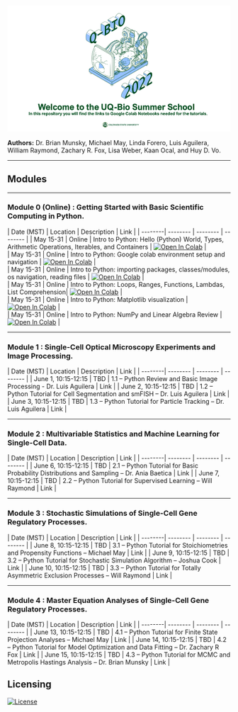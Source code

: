 ![<center><h1> Repository for the 2nd Annual Undergraduate Quantitative Biology (UQ-bio) Summer School. </h1></center>](https://github.com/MunskyGroup/uqbio2021/blob/main/templates/2022/intro.png)

<strong>Authors:</strong> Dr. Brian Munsky, Michael May, Linda Forero, Luis Aguilera, William Raymond, Zachary R. Fox, Lisa Weber, Kaan Ocal, and Huy D. Vo.
___

## Modules
___
<left><h3> Module 0 (Online) : Getting Started with Basic Scientific Computing in Python. </h3></left>
| Date (MST) | Location | Description | Link |
| --------| -------- | -------- | -------- |
| May 15-31 | Online | Intro to Python: Hello (Python) World, Types, Arithmetic Operations, Iterables, and Containers | [![Open In Colab](https://colab.research.google.com/assets/colab-badge.svg)](https://colab.research.google.com/drive/12Y_CjqZ3XB5WPkgs9VO2OYPNqyvUsdM7?usp=sharing) |  
| May 15-31 | Online | Intro to Python: Google colab environment setup and navigation | [![Open In Colab](https://colab.research.google.com/assets/colab-badge.svg)](https://colab.research.google.com/drive/1kQRGc16ntylyT685aOrSDelbz3JudS9k?usp=sharing) |  
| May 15-31 | Online |  Intro to Python: importing packages, classes/modules, os navigation, reading files | [![Open In Colab](https://colab.research.google.com/assets/colab-badge.svg)](https://colab.research.google.com/drive/1RxAHmQZJNO2Kua7sWjY4KbRroUQGiWV7?usp=sharing) |  
| May 15-31 | Online | Intro to Python: Loops, Ranges, Functions, Lambdas, List Comprehension| [![Open In Colab](https://colab.research.google.com/assets/colab-badge.svg)](https://colab.research.google.com/drive/1dxjMyGbJdJQ9sM5GqdIo0OYwAU36288w?usp=sharing) |  
| May 15-31 | Online | Intro to Python: Matplotlib visualization | [![Open In Colab](https://colab.research.google.com/assets/colab-badge.svg)](https://colab.research.google.com/drive/1oIbXLDQ0a5bRI5UJl3DEMNo816AEV1oP?usp=sharing) |  
| May 15-31 | Online | Intro to Python: NumPy and Linear Algebra Review | [![Open In Colab](https://colab.research.google.com/assets/colab-badge.svg)](https://colab.research.google.com/drive/1UlY-PBxhvvy_F29WbQ8be422BmKouBVs?usp=sharing) |  

___
<left><h3> Module 1 : Single-Cell Optical Microscopy Experiments and Image Processing. </h3></left>
| Date (MST) | Location | Description | Link |
| --------| -------- | -------- | -------- |
| June 1, 10:15-12:15 | TBD | 1.1 – Python Review and Basic Image Processing - Dr. Luis Aguilera |  Link |
| June 2, 10:15-12:15 | TBD | 1.2 – Python Tutorial for Cell Segmentation and smFISH – Dr. Luis Aguilera  |  Link |
| June 3, 10:15-12:15 | TBD | 1.3 – Python Tutorial for Particle Tracking – Dr. Luis Aguilera  |  Link |

___
<left><h3> Module 2 : Multivariable Statistics and Machine Learning for Single-Cell Data. </h3></left>
| Date (MST) | Location | Description | Link |
| --------| -------- | -------- | -------- |
| June 6, 10:15-12:15 | TBD | 2.1 – Python Tutorial for Basic Probability Distributions and Sampling – Dr. Ania Baetica |  Link |
| June 7, 10:15-12:15 | TBD | 2.2 – Python Tutorial for Supervised Learning – Will Raymond  |  Link |

___
<left><h3> Module 3 : Stochastic Simulations of Single-Cell Gene Regulatory Processes. </h3></left>
| Date (MST) | Location | Description | Link |
| --------| -------- | -------- | -------- |
| June 8, 10:15-12:15 | TBD | 3.1 – Python Tutorial for Stoichiometries and Propensity Functions – Michael May  |  Link |
| June 9, 10:15-12:15 | TBD | 3.2 –  Python Tutorial for Stochastic Simulation Algorithm – Joshua Cook  |  Link |
| June 10, 10:15-12:15 | TBD | 3.3 – Python Tutorial for Totally Asymmetric Exclusion Processes – Will Raymond |  Link |

___
<left><h3> Module 4 : Master Equation Analyses of Single-Cell Gene Regulatory Processes. </h3></left>
| Date (MST) | Location | Description | Link |
| --------| -------- | -------- | -------- |
| June 13, 10:15-12:15 | TBD | 4.1 – Python Tutorial for Finite State Projection Analyses – Michael May |  Link |
| June 14, 10:15-12:15 | TBD | 4.2 – Python Tutorial for Model Optimization and Data Fitting – Dr. Zachary R Fox |  Link |
| June 15, 10:15-12:15 | TBD | 4.3 – Python Tutorial for MCMC and Metropolis Hastings Analysis – Dr. Brian Munsky |  Link |

## Licensing

[![License](https://img.shields.io/badge/License-BSD_3--Clause-blue.svg)](https://opensource.org/licenses/BSD-3-Clause)
